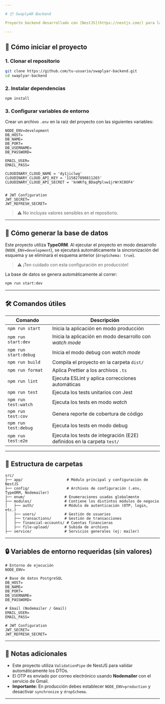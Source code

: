```yaml
---

# 📦 SwaplyAR Backend

Proyecto backend desarrollado con [NestJS](https://nestjs.com/) para la plataforma **SwaplyAR**. Utiliza PostgreSQL como base de datos, TypeORM para la comunicación con la base de datos y Nodemailer para el envío de correos.

---
```


## 🚀 Cómo iniciar el proyecto

### 1. Clonar el repositorio

```bash
git clone https://github.com/tu-usuario/swaplyar-backend.git
cd swaplyar-backend
```

### 2. Instalar dependencias

```bash
npm install
```

### 3. Configurar variables de entorno

Crear un archivo `.env` en la raíz del proyecto con las siguientes variables:

```env
NODE_ENV=development
DB_HOST=
DB_NAME=
DB_PORT=
DB_USERNAME=
DB_PASSWORD=

EMAIL_USER=
EMAIL_PASS=

CLOUDINARY_CLOUD_NAME = 'dy1jiclwg'
CLOUDINARY_CLOUD_API_KEY = '115827898811265'
CLOUDINARY_CLOUD_API_SECRET = 'knWKfq_BDaqPplvw1jrWrXC0OF4'


# JWT Configuration
JWT_SECRET=
JWT_REFRESH_SECRET= 
```

> ⚠️ No incluyas valores sensibles en el repositorio.

---

## 🧱 Cómo generar la base de datos

Este proyecto utiliza **TypeORM**. Al ejecutar el proyecto en modo desarrollo (`NODE_ENV=development`), se ejecutará automáticamente la sincronización del esquema y se eliminará el esquema anterior (`dropSchema: true`).

> ⚠️ ¡Ten cuidado con esta configuración en producción!

La base de datos se genera automáticamente al correr:

```bash
npm run start:dev
```

---

## 🛠️ Comandos útiles

| Comando               | Descripción                                                            |
| --------------------- | ---------------------------------------------------------------------- |
| `npm run start`       | Inicia la aplicación en modo producción                                |
| `npm run start:dev`   | Inicia la aplicación en modo desarrollo con *watch mode*               |
| `npm run start:debug` | Inicia el modo debug con *watch mode*                                  |
| `npm run build`       | Compila el proyecto en la carpeta `dist/`                              |
| `npm run format`      | Aplica Prettier a los archivos `.ts`                                   |
| `npm run lint`        | Ejecuta ESLint y aplica correcciones automáticas                       |
| `npm run test`        | Ejecuta los tests unitarios con Jest                                   |
| `npm run test:watch`  | Ejecuta los tests en modo *watch*                                      |
| `npm run test:cov`    | Genera reporte de cobertura de código                                  |
| `npm run test:debug`  | Ejecuta los tests en modo debug                                        |
| `npm run test:e2e`    | Ejecuta los tests de integración (E2E) definidos en la carpeta `test/` |

---

## 📁 Estructura de carpetas

```
src/
├── app/                    # Módulo principal y configuración de NestJS
├── config/                 # Archivos de configuración (.env, TypeORM, Nodemailer)
├── enum/                  # Enumeraciones usadas globalmente
├── modules/               # Contiene los distintos módulos de negocio
│   ├── auth/              # Módulo de autenticación (OTP, login, etc.)
│   ├── users/             # Gestión de usuarios
│   ├── transactions/      # Gestión de transacciones
│   ├── financial-accounts/ # Cuentas financieras
│   ├── file-upload/       # Subida de archivos
├── service/               # Servicios generales (ej: mailer)
```

---

## 🔒 Variables de entorno requeridas (sin valores)

```env
# Entorno de ejecución
NODE_ENV=

# Base de datos PostgreSQL
DB_HOST=
DB_NAME=
DB_PORT=
DB_USERNAME=
DB_PASSWORD=

# Email (Nodemailer / Gmail)
EMAIL_USER=
EMAIL_PASS=

# JWT Configuration
JWT_SECRET= 
JWT_REFRESH_SECRET= 
```

---

## 📝 Notas adicionales

* Este proyecto utiliza `ValidationPipe` de NestJS para validar automáticamente los DTOs.
* El OTP es enviado por correo electrónico usando **Nodemailer** con el servicio de Gmail.
* **Importante:** En producción debes establecer `NODE_ENV=production` y desactivar `synchronize` y `dropSchema`.

---
